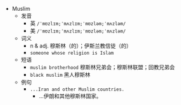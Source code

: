 - Muslim
  - 发音
    - 英 `/ˈmʊzlɪm;ˈmʌzlɪm;ˈmʊzləm;ˈmʌzləm/`
    - 美 `/ˈmʊzlɪm;ˈmʌzlɪm;ˈmʊzləm;ˈmʌzləm/`
  - 词义
    - n & adj. 穆斯林（的）；伊斯兰教信徒（的）
    - `someone whose religion is Islam`
  - 短语
    - `muslim brotherhood` 穆斯林兄弟会；穆斯林联盟；回教兄弟会 
    - `black muslim` 黑人穆斯林 
  - 例句
    - `...Iran and other Muslim countries.`
      - …伊朗和其他穆斯林国家。

